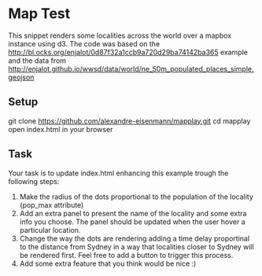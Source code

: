 # Map Test

This snippet renders some localities across the world over a mapbox instance using d3. The code was based on the http://bl.ocks.org/enjalot/0d87f32a1ccb9a720d29ba74142ba365 example and the data from http://enjalot.github.io/wwsd/data/world/ne_50m_populated_places_simple.geojson

## Setup

git clone https://github.com/alexandre-eisenmann/mapplay.git
cd mapplay
open index.html in your browser

## Task

Your task is to update index.html enhancing this example trough the following steps:

1) Make the radius of the dots proportional to the population of the locality (pop_max attribute)
2) Add an extra panel to present the name of the locality and some extra info you choose. The panel should be updated when the user hover a particular location. 
3) Change the way the dots are rendering adding a time delay proportinal to the distance from Sydney in a way that localities closer to Sydney will be rendered first. Feel free to add a button to trigger this process.
4) Add some extra feature that you think would be nice :)


